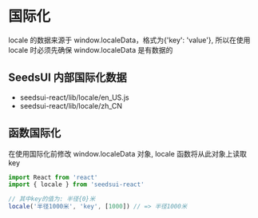 # 国际化

locale 的数据来源于 window.localeData，格式为{'key': 'value'}, 所以在使用 locale 时必须先确保 window.localeData 是有数据的

## SeedsUI 内部国际化数据

- seedsui-react/lib/locale/en_US.js
- seedsui-react/lib/locale/zh_CN

## 函数国际化

在使用国际化前修改 window.localeData 对象, locale 函数将从此对象上读取 key

```javascript
import React from 'react'
import { locale } from 'seedsui-react'

// 其中key的值为: 半径{0}米
locale('半径1000米', 'key', [1000]) // => 半径1000米
```
